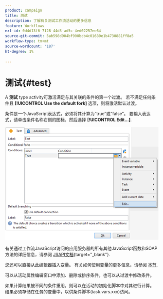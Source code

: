 ```yaml
---
product: campaign
title: 测试
description: 了解有关测试工作流活动的更多信息
feature: Workflows
exl-id: 0d4d13f6-7128-44d3-ad5c-4ed02257ee64
source-git-commit: 5ab598d904bf900bcb4c01680e1b4730881ff8a5
workflow-type: tm+mt
source-wordcount: '187'
ht-degree: 1%

---
```


# 测试{#test}



A **测试** type activity可激活满足与其关联的条件的第一个过渡。 若不满足任何条件且 **[!UICONTROL Use the default fork]** 选项，则将激活默认过渡。

条件是一个JavaScript表达式，必须将其计算为“true”或“false”。 要输入表达式，请单击条件名称右侧的图标，然后选择 **[!UICONTROL Edit...]**.

![](assets/edit_test.png)

有关通过工作流JavaScript访问的应用服务器的所有其他JavaScript函数和SOAP方法的详细信息，请参阅 [JSAPI文档](https://experienceleague.adobe.com/developer/campaign-api/api/index.html?lang=zh-Hans){target="_blank"}.

您还可以直接从此编辑器插入变量。 有关如何使用变量的更多信息，请参阅 [本节](javascript-scripts-and-templates.md#variables).

可以从活动属性编辑窗口中添加、删除或排序条件，也可以从过渡中修改条件。

如果计算结果被不同的条件重用，则可以在活动的初始化脚本中对其进行计算。 结果必须存储在任务的变量中，以供条件脚本(task.vars.xxx)访问。
